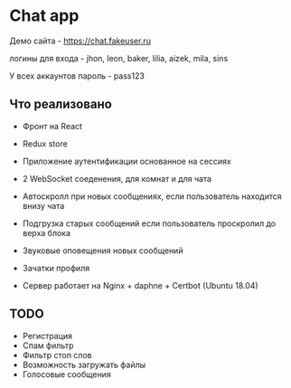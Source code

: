 # Chat app

Демо сайта - https://chat.fakeuser.ru

логины для входа - jhon, leon, baker, lilia, aizek, mila, sins 

У всех аккаунтов пароль - pass123

## Что реализовано

- Фронт на React
- Redux store
- Приложение аутентификации основанное на сессиях
- 2 WebSocket соеденения, для комнат и для чата
- Автоскролл при новых сообщениях, если пользователь находится внизу чата
- Подгрузка старых сообщений если пользователь проскролил до верха блока
- Звуковые оповещения новых сообщений
- Зачатки профиля

- Сервер работает на Nginx + daphne + Certbot (Ubuntu 18.04) 

## TODO
- Регистрация
- Спам фильтр
- Фильтр стоп слов
- Возможность загружать файлы
- Голосовые сообщения
